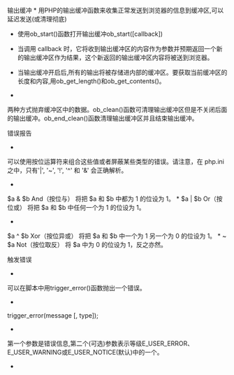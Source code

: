 输出缓冲
* 
用PHP的输出缓冲函数来收集正常发送到浏览器的信息到缓冲区,可以延迟发送(或清理彻底)

* 使用ob_start()函数打开输出缓冲ob_start([callback])

* 当调用 callback 时，它将收到输出缓冲区的内容作为参数并预期返回一个新的输出缓冲区作为结果，这个新返回的输出缓冲区内容将被送到浏览器。

* 当输出缓冲开启后,所有的输出将被存储进内部的缓冲区。要获取当前缓冲区的长度和内容,用ob_get_length()和ob_get_contents()。

* 
两种方式抛弃缓冲区中的数据。ob_clean()函数可清理输出缓冲区但是不关闭后面的输出缓冲。ob_end_clean()函数清理输出缓冲区并且结束输出缓冲。

错误报告

* 
可以使用按位运算符来组合这些值或者屏蔽某些类型的错误。请注意，在 php.ini 之中，只有'|', '~', '!', '^' 和 '&' 会正确解析。

* 
$a & $b	And（按位与）	将把 $a 和 $b 中都为 1 的位设为 1。
* 
$a | $b	Or（按位或）	将把 $a 和 $b 中任何一个为 1 的位设为 1。

* 
$a ^ $b	Xor（按位异或）	将把 $a 和 $b 中一个为 1 另一个为 0 的位设为 1。
* 
~ $a	Not（按位取反）	将 $a 中为 0 的位设为 1，反之亦然。

触发错误

* 
可以在脚本中用trigger_error()函数抛出一个错误。

* 
trigger_error(message [, type]);

* 
第一个参数是错误信息,第二个(可选)参数表示等级E_USER_ERROR、E_USER_WARNING或E_USER_NOTICE(默认)中的一个。

* 

